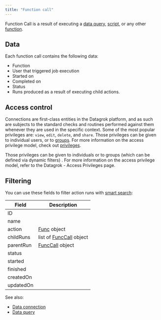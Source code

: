 ```yaml
---
title: "Function call"
---
```


Function Call is a result of executing a <!--data job
, -->[data query](../../../access/access.md#data-query),
[script](../../../compute/scripting/scripting.mdx), or any other [function](functions.md).

## Data

Each function call contains the following data:

* Function
* User that triggered job execution
* Started on
* Completed on
* Status
* Runs produced as a result of executing child actions.

## Access control

Connections are first-class entities in the Datagrok platform, and as such are subjects to the standard checks and
routines performed against them whenever they are used in the specific context. Some of the most popular privileges
are: `view`, `edit`, `delete`, and `share`. Those privileges can be given to individual users, or
to [groups](../../../govern/access-control/users-and-groups#groups). For more information on the access privilege model, check
out [privileges](../../../govern/access-control/access-control.md#credentials-management-system#privileges).

Those privileges can be given to individuals or to groups (which can be defined via dynamic filters)
. For more information on the access privilege model, refer to the Datagrok - Access Privileges page.

## Filtering

You can use these fields to filter action runs with [smart search](../../navigation/views/table-view#search):

| Field       | Description                                 |
|-------------|---------------------------------------------|
| ID          |                                             |
| name        |                                             |
| action      | [Func](functions.md) object                 |
| childRuns   | list of [FuncCall](function-call.md) object |
| parentRun   | [FuncCall](function-call.md) object         |
| status      |                                             |
| started     |                                             |
| finished    |                                             |
| createdOn   |                                             |
| updatedOn   |                                             |

See also:

* [Data connection](../../../access/access.md#data-connection)
* [Data query](../../../access/access.md#data-query)
